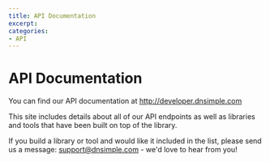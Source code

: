 ```yaml
---
title: API Documentation
excerpt: 
categories:
- API
---
```


# API Documentation

You can find our API documentation at http://developer.dnsimple.com

This site includes details about all of our API endpoints as well as libraries and tools that have been built on top of the library.

If you build a library or tool and would like it included in the list, please send us a message: support@dnsimple.com - we'd love to hear from you!
